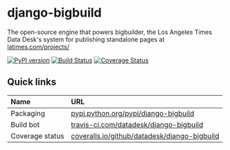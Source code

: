 # django-bigbuild

The open-source engine that powers bigbuilder, the Los Angeles Times Data Desk's system for publishing standalone pages at [latimes.com/projects/](http://www.latimes.com/projects/)

[![PyPI version](https://badge.fury.io/py/django-bakery.png)](http://badge.fury.io/py/django-bakery)
[![Build Status](https://travis-ci.org/datadesk/django-bigbuild.svg?branch=master)](https://travis-ci.org/datadesk/django-bigbuild)
[![Coverage Status](https://coveralls.io/repos/github/datadesk/django-bigbuild/badge.svg?branch=master)](https://coveralls.io/github/datadesk/django-bigbuild?branch=master)

## Quick links

Name | URL
:--- |:---
Packaging | [pypi.python.org/pypi/django-bigbuild](https://pypi.python.org/pypi/django-bigbuild)
Build bot | [travis-ci.com/datadesk/django-bigbuild](https://travis-ci.com/datadesk/django-bigbuild/)
Coverage status | [coveralls.io/github/datadesk/django-bigbuild](https://coveralls.io/github/datadesk/django-bigbuild)
